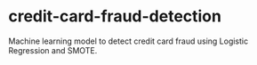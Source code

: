 # credit-card-fraud-detection
Machine learning model to detect credit card fraud using Logistic Regression and SMOTE.
